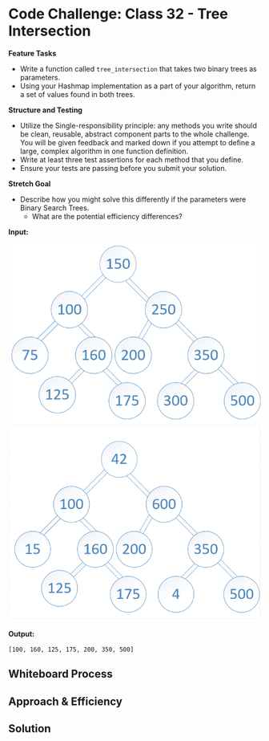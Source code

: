 # Code Challenge: Class 32 - Tree Intersection

**Feature Tasks**
* Write a function called `tree_intersection` that takes two binary trees as parameters.
* Using your Hashmap implementation as a part of your algorithm, return a set of values found in both trees.

**Structure and Testing**
* Utilize the Single-responsibility principle: any methods you write should be clean, reusable, abstract component 
parts to the whole challenge. You will be given feedback and marked down if you attempt to define a large, complex 
algorithm in one function definition.
* Write at least three test assertions for each method that you define.
* Ensure your tests are passing before you submit your solution.


**Stretch Goal**
* Describe how you might solve this differently if the parameters were Binary Search Trees.
    * What are the potential efficiency differences?

**Input:**

![BT1](BT1.png)
![BT2](BT2.png)

**Output:**
```
[100, 160, 125, 175, 200, 350, 500]
```

## Whiteboard Process
<!-- Embedded whiteboard image -->

## Approach & Efficiency
<!-- What approach did you take? Why? What is the Big O space/time for this approach? -->

## Solution
<!-- Show how to run your code, and examples of it in action -->
